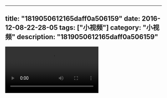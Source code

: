 
---
title: "1819050612165daff0a506159"
date: 2016-12-08-22-28-05
tags: ["小视频"]
category: "小视频"
description: "1819050612165daff0a506159"
---
<video src="http://ohtsqip0g.bkt.clouddn.com/1819050612165daff0a506159.mp4" controls="controls"></video>
